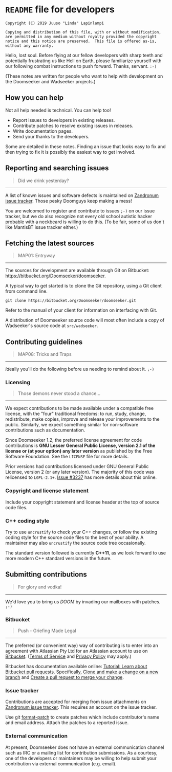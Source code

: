 # `README` file for developers

    Copyright (C) 2019 Juuso "Linda" Lapinlampi

    Copying and distribution of this file, with or without modification,
    are permitted in any medium without royalty provided the copyright
    notice and this notice are preserved.  This file is offered as-is,
    without any warranty.

Hello, lost soul. Before flying at our fellow developers with sharp teeth and
potentially frustrating us like Hell on Earth, please familiarize yourself with
our following combat instructions to push forward. Thanks, servant. `:-)`

(These notes are written for people who want to help with development on the
Doomseeker and Wadseeker projects.)

## How you can help

Not all help needed is technical. You can help too!

* Report issues to developers in existing releases.
* Contribute patches to resolve existing issues in releases.
* Write documentation pages.
* Send your thanks to the developers.

Some are detailed in these notes. Finding an issue that looks easy to fix and
then trying to fix it is possibly the easiest way to get involved.

## Reporting and searching issues

> Did we drink yesterday?

----

A list of known issues and software defects is maintained on [Zandronum issue
tracker](https://zandronum.com/tracker/). Those pesky Doomguys keep making a
mess!

You are welcomed to register and contribute to issues `;-)` on our issue
tracker, but we do also recognize not every old school autistic hacker probable
with a neckbeard is willing to do this. (To be fair, some of us don't like
MantisBT issue tracker either.)

## Fetching the latest sources

> MAP01: Entryway

----

The sources for development are available through Git on Bitbucket:
<https://bitbucket.org/Doomseeker/doomseeker>.

A typical way to get started is to clone the Git repository, using a
Git client from command line.

`git clone https://bitbucket.org/Doomseeker/doomseeker.git`

Refer to the manual of your client for information on interfacing with
Git.

A distribution of Doomseeker source code will most often include a copy of
Wadseeker's source code at `src/wadseeker`.

## Contributing guidelines

> MAP08: Tricks and Traps

----

*id*eally you'll do the following before us needing to remind about it. `;-)`

### Licensing

> Those demons never stood a chance...

----

We expect contributions to be made available under a compatible free license,
with the "four" traditional freedoms: to run, study, change, redistribute, make
copies, improve and release your improvements to the public. Similarly, we
expect something similar for non-software contributions such as documentation.

Since Doomseeker 1.2, the preferred license agreement for code contributions is
**GNU Lesser General Public License, version 2.1 of the license or (at your
option) any later version** as published by the Free Software Foundation. See
the `LICENSE` file for more details.

Prior versions had contributions licensed under GNU General Public License,
version 2 (or any later version). The majority of this code was relicensed to
`LGPL-2.1+`. [Issue #3237](https://zandronum.com/tracker/view.php?id=3237) has
more details about this online.

### Copyright and license statement

Include your copyright statement and license header at the top of source code
files.

### C++ coding style

Try to use `uncrustify` to check your C++ changes, or follow the existing
coding style for the source code files to the best of your ability. A
maintainer may also `uncrustify` the source code tree occasionally.

The standard version followed is currently **C++11**, as we look forward to use
more modern C++ standard versions in the future.

## Submitting contributions

> For glory and vodka!

----

We'd love you to bring us *DOOM* by invading our mailboxes with patches. `;-)`

### Bitbucket

> Push - Griefing Made Legal

----

The preferred (or convenient way) way of contributing is to enter into an
agreement with Atlassian Pty Ltd for an Atlassian account to use on
[Bitbucket](https://bitbucket.org/). ([Terms of
Service](https://www.atlassian.com/legal/cloud-terms-of-service) and [Privacy
Policy](https://www.atlassian.com/legal/privacy-policy) may apply.)

Bitbucket has documentation available online: [Tutorial: Learn about Bitbucket
pull
requests](https://confluence.atlassian.com/bitbucket/tutorial-learn-about-bitbucket-pull-requests-774243385.html).
Specifically, [Clone and make a change on a new
branch](https://confluence.atlassian.com/bitbucket/clone-and-make-a-change-on-a-new-branch-774243398.html)
and [Create a pull request to merge your
change](https://confluence.atlassian.com/bitbucket/create-a-pull-request-to-merge-your-change-774243413.html).

### Issue tracker

Contributions are accepted for merging from issue attachments on [Zandronum
issue tracker](https://zandronum.com/tracker/). This requires an account on the
issue tracker.

Use git [format-patch](https://git-scm.com/docs/git-format-patch) to create
patches which include contributor's name and email address. Attach the patches
to a reported issue.

### External communication

At present, Doomseeker does not have an external communication channel such as
IRC or a mailing list for contribution submissions. As a courtesy, one of the
developers or maintainers may be willing to help submit your contribution via
external communication (e.g. email).
